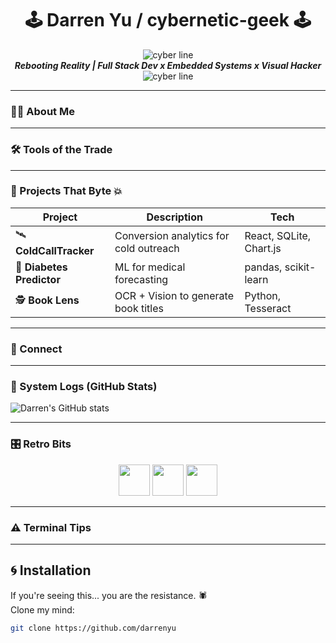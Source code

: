 <!-- ASCII Header -->

<h1 align="center">🕹️ Darren Yu / cybernetic-geek 🕹️</h1>
<p align="center">
  <img src="https://www.glitter-graphics.com/graphics/123456.gif" alt="cyber line" /><br>
  <strong><i>Rebooting Reality | Full Stack Dev x Embedded Systems x Visual Hacker</i></strong><br>
  <img src="https://www.glitter-graphics.com/graphics/123456.gif" alt="cyber line" />
</p>

---

### 👨‍💻 About Me


---

### 🛠️ Tools of the Trade


---

### 📂 Projects That Byte 💥

| Project | Description | Tech |
|--------|-------------|------|
| 🛰️ **ColdCallTracker** | Conversion analytics for cold outreach | React, SQLite, Chart.js |
| 🧪 **Diabetes Predictor** | ML for medical forecasting | pandas, scikit-learn |
| 🕵️ **Book Lens** | OCR + Vision to generate book titles | Python, Tesseract |

---

### 🔗 Connect


---

### 🧬 System Logs (GitHub Stats)

![Darren's GitHub stats](https://github-readme-stats.vercel.app/api?username=darrenyu&show_icons=true&theme=tokyonight)

---

### 🎛️ Retro Bits

<p align="center">
  <img src="https://www.gifs.org/media/geocities/under_construction.gif" height="50"/>
  <img src="https://www.gifs.org/media/geocities/hacker.gif" height="50"/>
  <img src="https://www.gifs.org/media/geocities/cyberpunk_button.gif" height="50"/>
</p>

---

### ⚠️ Terminal Tips


---

## 🌀 Installation
If you're seeing this... you are the resistance. 🕷️  
Clone my mind:  
```bash
git clone https://github.com/darrenyu


